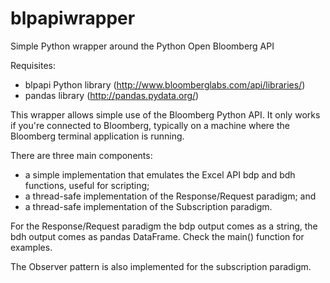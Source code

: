 blpapiwrapper
=============

Simple Python wrapper around the Python Open Bloomberg API

Requisites:
* blpapi Python library (http://www.bloomberglabs.com/api/libraries/)
* pandas library (http://pandas.pydata.org/)

This wrapper allows simple use of the Bloomberg Python API. It only works if you're connected to Bloomberg, typically on a machine where the Bloomberg terminal application is running.

There are three main components:
* a simple implementation that emulates the Excel API bdp and bdh functions, useful for scripting;
* a thread-safe implementation of the Response/Request paradigm; and
* a thread-safe implementation of the Subscription paradigm.

For the Response/Request paradigm the bdp output comes as a string, the bdh output comes as pandas DataFrame. Check the main() function for examples.

The Observer pattern is also implemented for the subscription paradigm.
